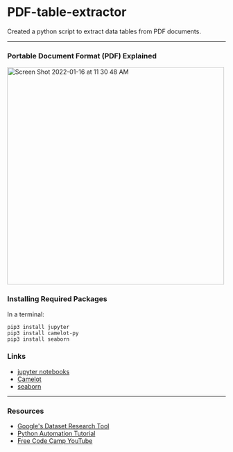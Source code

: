 # PDF-table-extractor
Created a python script to extract data tables from PDF documents.  
***

### Portable Document Format (PDF) Explained
<img width="500" alt="Screen Shot 2022-01-16 at 11 30 48 AM" src="https://user-images.githubusercontent.com/75241036/149674917-6d6c2bf5-6fcc-4f75-b267-1261705ead99.png">

### Installing Required Packages

In a terminal:
```
pip3 install jupyter
pip3 install camelot-py
pip3 install seaborn
```

### Links
* [jupyter notebooks](https://jupyter.org/install)
* [Camelot](https://camelot-py.readthedocs.io/en/master/)
* [seaborn](https://seaborn.pydata.org/)

***
### Resources
* [Google's Dataset Research Tool](https://datasetsearch.research.google.com/)
* [Python Automation Tutorial](https://www.youtube.com/watch?v=s8XjEuplx_U)
* [Free Code Camp YouTube](https://www.youtube.com/channel/UC8butISFwT-Wl7EV0hUK0BQ)
